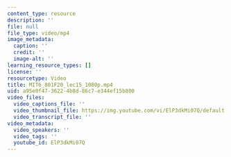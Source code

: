 ```yaml
---
content_type: resource
description: ''
file: null
file_type: video/mp4
image_metadata:
  caption: ''
  credit: ''
  image-alt: ''
learning_resource_types: []
license: ''
resourcetype: Video
title: MIT6_801F20_lec15_1080p.mp4
uid: a95e0f47-3622-4b8d-86c7-e344ef15b800
video_files:
  video_captions_file: ''
  video_thumbnail_file: https://img.youtube.com/vi/ElP3dkMi07Q/default.jpg
  video_transcript_file: ''
video_metadata:
  video_speakers: ''
  video_tags: ''
  youtube_id: ElP3dkMi07Q
---
```

